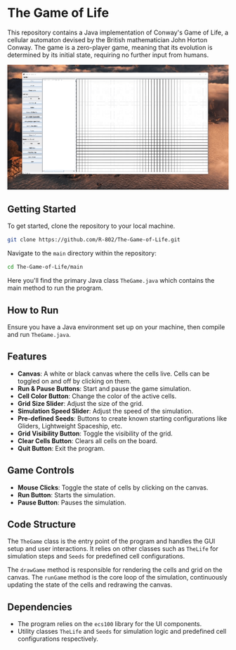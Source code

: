 # The Game of Life

This repository contains a Java implementation of Conway's Game of Life, a cellular automaton devised by the British mathematician John Horton Conway. The game is a zero-player game, meaning that its evolution is determined by its initial state, requiring no further input from humans.
<div align="center">
  <img src="resources/demo.gif" alt="Demo">
</div>

## Getting Started

To get started, clone the repository to your local machine.

```bash
git clone https://github.com/R-802/The-Game-of-Life.git
```

Navigate to the `main` directory within the repository:

```bash
cd The-Game-of-Life/main
```

Here you'll find the primary Java class `TheGame.java` which contains the main method to run the program.

## How to Run

Ensure you have a Java environment set up on your machine, then compile and run `TheGame.java`.

## Features

- **Canvas**: A white or black canvas where the cells live. Cells can be toggled on and off by clicking on them.
- **Run & Pause Buttons**: Start and pause the game simulation.
- **Cell Color Button**: Change the color of the active cells.
- **Grid Size Slider**: Adjust the size of the grid.
- **Simulation Speed Slider**: Adjust the speed of the simulation.
- **Pre-defined Seeds**: Buttons to create known starting configurations like Gliders, Lightweight Spaceship, etc.
- **Grid Visibility Button**: Toggle the visibility of the grid.
- **Clear Cells Button**: Clears all cells on the board.
- **Quit Button**: Exit the program.

## Game Controls

- **Mouse Clicks**: Toggle the state of cells by clicking on the canvas.
- **Run Button**: Starts the simulation.
- **Pause Button**: Pauses the simulation.

## Code Structure

The `TheGame` class is the entry point of the program and handles the GUI setup and user interactions. It relies on other classes such as `TheLife` for simulation steps and `Seeds` for predefined cell configurations.

The `drawGame` method is responsible for rendering the cells and grid on the canvas. The `runGame` method is the core loop of the simulation, continuously updating the state of the cells and redrawing the canvas.

## Dependencies

- The program relies on the `ecs100` library for the UI components.
- Utility classes `TheLife` and `Seeds` for simulation logic and predefined cell configurations respectively.
